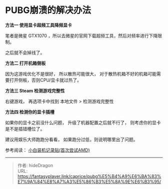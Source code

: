 # PUBG崩溃的解决办法


**方法一 使用显卡超频工具降频显卡**

笔者是微星 GTX1070 ，所以去微星的官网下载超频工具，然后对频率进行下降限制。

之后就不会掉线了。



**方法二 打开机箱侧板**

因为这游戏优化不是很好， 所以散热可能很大， 对于散热机箱不好的机箱可能需要打开侧板，否则CPU/显卡就过热了。



**方法三 Steam 检测游戏完整性**

右键游戏， 再选项卡中找到 本地文件 > 检测游戏完整性 



**方法四 检测你的显卡插槽**

如果你的显卡之前没什么问题， 升级了机器配置之后就不行了， 则考虑你的显卡是不是插错槽位了。

建议用娱乐大师跑跑分看看， 如果跑分过低，则说明哪里出了问题。

参考阅读： [小白装机记录贴(首次尝试AMD)](../periphery/小白装机记录贴(首次尝试AMD))



 



---

> 作者: hideDragon  
> URL: https://fantasyplayer.link/caprice/pubg%E5%B4%A9%E6%BA%83%E7%9A%84%E8%A7%A3%E5%86%B3%E5%8A%9E%E6%B3%95/  

